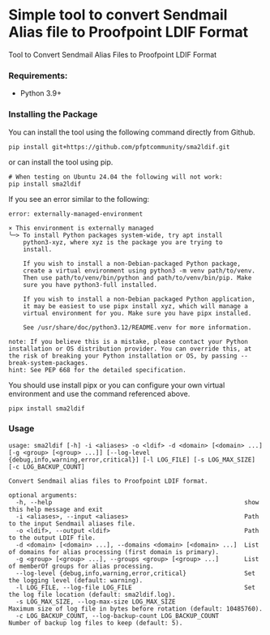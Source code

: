# Simple tool to convert Sendmail Alias file to Proofpoint LDIF Format
Tool to Convert Sendmail Alias Files to Proofpoint LDIF Format

### Requirements:

* Python 3.9+
 
### Installing the Package

You can install the tool using the following command directly from Github.

```
pip install git+https://github.com/pfptcommunity/sma2ldif.git
```

or can install the tool using pip.

```
# When testing on Ubuntu 24.04 the following will not work:
pip install sma2ldif
```

If you see an error similar to the following:

```
error: externally-managed-environment

× This environment is externally managed
╰─> To install Python packages system-wide, try apt install
    python3-xyz, where xyz is the package you are trying to
    install.

    If you wish to install a non-Debian-packaged Python package,
    create a virtual environment using python3 -m venv path/to/venv.
    Then use path/to/venv/bin/python and path/to/venv/bin/pip. Make
    sure you have python3-full installed.

    If you wish to install a non-Debian packaged Python application,
    it may be easiest to use pipx install xyz, which will manage a
    virtual environment for you. Make sure you have pipx installed.

    See /usr/share/doc/python3.12/README.venv for more information.

note: If you believe this is a mistake, please contact your Python installation or OS distribution provider. You can override this, at the risk of breaking your Python installation or OS, by passing --break-system-packages.
hint: See PEP 668 for the detailed specification.
```

You should use install pipx or you can configure your own virtual environment and use the command referenced above.

```
pipx install sma2ldif
```

### Usage

```
usage: sma2ldif [-h] -i <aliases> -o <ldif> -d <domain> [<domain> ...] [-g <group> [<group> ...]] [--log-level {debug,info,warning,error,critical}] [-l LOG_FILE] [-s LOG_MAX_SIZE] [-c LOG_BACKUP_COUNT]

Convert Sendmail alias files to Proofpoint LDIF format.

optional arguments:
  -h, --help                                                     show this help message and exit
  -i <aliases>, --input <aliases>                                Path to the input Sendmail aliases file.
  -o <ldif>, --output <ldif>                                     Path to the output LDIF file.
  -d <domain> [<domain> ...], --domains <domain> [<domain> ...]  List of domains for alias processing (first domain is primary).
  -g <group> [<group> ...], --groups <group> [<group> ...]       List of memberOf groups for alias processing.
  --log-level {debug,info,warning,error,critical}                Set the logging level (default: warning).
  -l LOG_FILE, --log-file LOG_FILE                               Set the log file location (default: sma2ldif.log).
  -s LOG_MAX_SIZE, --log-max-size LOG_MAX_SIZE                   Maximum size of log file in bytes before rotation (default: 10485760).
  -c LOG_BACKUP_COUNT, --log-backup-count LOG_BACKUP_COUNT       Number of backup log files to keep (default: 5).
```
